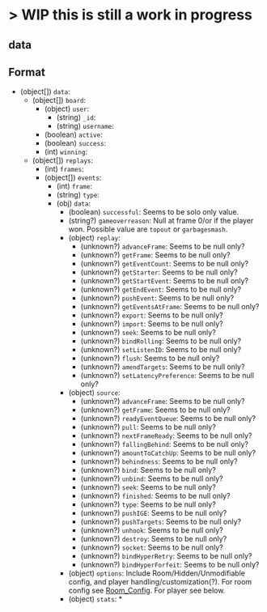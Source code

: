 # > **WIP** this is still a work in progress

## data

## Format

* (object[]) `data`:
  * (object[]) `board`:
    * (object) `user`:
      * (string) `_id`:
      * (string) `username`:
    * (boolean) `active`:
    * (boolean) `success`:
    * (int) `winning`:
  * (object[]) `replays`:
    * (int) `frames`:
    * (object[]) `events`:
      * (int) `frame`:
      * (string) `type`:
      * (obj) `data`:
        * (boolean) `successful`: Seems to be solo only value.
        * (string?) `gameoverreason`: Null at frame 0/or if the player won. Possible value are `topout` or `garbagesmash`.
        * (object) `replay`:
          * (unknown?) `advanceFrame`: Seems to be null only?
          * (unknown?) `getFrame`: Seems to be null only?
          * (unknown?) `getEventCount`: Seems to be null only?
          * (unknown?) `getStarter`: Seems to be null only?
          * (unknown?) `getStartEvent`: Seems to be null only?
          * (unknown?) `getEndEvent`: Seems to be null only?
          * (unknown?) `pushEvent`: Seems to be null only?
          * (unknown?) `getEventsAtFrame`: Seems to be null only?
          * (unknown?) `export`: Seems to be null only?
          * (unknown?) `import`: Seems to be null only?
          * (unknown?) `seek`: Seems to be null only?
          * (unknown?) `bindRolling`: Seems to be null only?
          * (unknown?) `setListenID`: Seems to be null only?
          * (unknown?) `flush`: Seems to be null only?
          * (unknown?) `amendTargets`: Seems to be null only?
          * (unknown?) `setLatencyPreference`: Seems to be null only?
        * (object) `source`:
          * (unknown?) `advanceFrame`: Seems to be null only?
          * (unknown?) `getFrame`: Seems to be null only?
          * (unknown?) `readyEventQueue`: Seems to be null only?
          * (unknown?) `pull`: Seems to be null only?
          * (unknown?) `nextFrameReady`: Seems to be null only?
          * (unknown?) `fallingBehind`: Seems to be null only?
          * (unknown?) `amountToCatchUp`: Seems to be null only?
          * (unknown?) `behindness`: Seems to be null only?
          * (unknown?) `bind`: Seems to be null only?
          * (unknown?) `unbind`: Seems to be null only?
          * (unknown?) `seek`: Seems to be null only?
          * (unknown?) `finished`: Seems to be null only?
          * (unknown?) `type`: Seems to be null only?
          * (unknown?) `pushIGE`: Seems to be null only?
          * (unknown?) `pushTargets`: Seems to be null only?
          * (unknown?) `unhook`: Seems to be null only?
          * (unknown?) `destroy`: Seems to be null only?
          * (unknown?) `socket`: Seems to be null only?
          * (unknown?) `bindHyperRetry`: Seems to be null only?
          * (unknown?) `bindHyperForfeit`: Seems to be null only?
        * (object) `options`: Include Room/Hidden/Unmodifiable config, and player handling/customization(?). For room config see [Room_Config](../../Room_config.md). For player see below.
        * (object) `stats`:
          *
